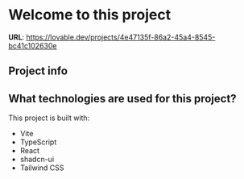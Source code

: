 # Welcome to this project

**URL**: https://lovable.dev/projects/4e47135f-86a2-45a4-8545-bc41c102630e

## Project info

## What technologies are used for this project?

This project is built with:

- Vite
- TypeScript
- React
- shadcn-ui
- Tailwind CSS
